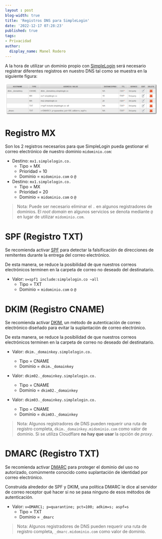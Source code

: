 ```yaml
---
layout : post
blog-width: true
title: 'Registros DNS para SimpleLogin'
date: '2022-12-17 07:28:23'
published: true
tags:
- Privacidad
author:
  display_name: Manel Rodero
---
```


A la hora de utilizar un dominio propio con [SimpleLogin](https://simplelogin.io/) será necesario registrar diferentes registros en nuestro DNS tal como se muestra en la siguiente figura:

![Registros DNS][1]

# Registro MX

Son los 2 registros necesarios para que SimpleLogin pueda gestionar el correo electrónico de nuestro dominio `midominio.com`:

* Destino: `mx1.simplelogin.co.`
  * Tipo = MX
  * Prioridad = 10
  * Dominio = `midominio.com` o `@`
* Destino: `mx1.simplelogin.co.`
  * Tipo = MX
  * Prioridad = 20
  * Dominio = `midominio.com` o `@`

> Nota: Puede ser necesario eliminar el `.` en algunos registradores de dominios. El _root domain_ en algunos servicios se denota mediante `@` en lugar de utilizar `midominio.com`.

# SPF (Registro TXT)

Se recomienda activar [SPF](https://en.wikipedia.org/wiki/Sender_Policy_Framework) para detectar la falsificación de direcciones de remitentes durante la entrega del correo electrónico.

De esta manera, se reduce la posibilidad de que nuestros correos electrónicos terminen en la carpeta de correo no deseado del destinatario.

* Valor: `v=spf1 include:simplelogin.co ~all`
  * Tipo = TXT
  * Dominio = `midominio.com` o `@`

# DKIM (Registro CNAME)

Se recomienda activar [DKIM](https://en.wikipedia.org/wiki/DomainKeys_Identified_Mail), un método de autenticación de correo electrónico diseñado para evitar la suplantación de correo electrónico.

De esta manera, se reduce la posibilidad de que nuestros correos electrónicos terminen en la carpeta de correo no deseado del destinatario.

* Valor: `dkim._domainkey.simplelogin.co.`
  * Tipo = CNAME
  * Dominio = `dkim._domainkey`

* Valor: `dkim02._domainkey.simplelogin.co.`
  * Tipo = CNAME
  * Dominio = `dkim02._domainkey`

* Valor: `dkim03._domainkey.simplelogin.co.`
  * Tipo = CNAME
  * Dominio = `dkim03._domainkey`

> Nota: Algunos registradores de DNS pueden requerir una ruta de registro completa, `dkim._domainkey.midominio.com` como valor de dominio. Si se utiliza Cloudflare **no hay que usar** la opción de _proxy_.

# DMARC (Registro TXT)

Se recomienda activar [DMARC](https://en.wikipedia.org/wiki/DMARC) para proteger el dominio del uso no autorizado, comúnmente conocido como suplantación de identidad por correo electrónico.

Construida alrededor de SPF y DKIM, una política DMARC le dice al servidor de correo receptor qué hacer si no se pasa ninguno de esos métodos de autenticación.

* Valor: `v=DMARC1; p=quarantine; pct=100; adkim=s; aspf=s`
  * Tipo = TXT
  * Dominio = `_dmarc`

> Nota: Algunos registradores de DNS pueden requerir una ruta de registro completa, `_dmarc.midominio.com` como valor de dominio.

[1]: /assets/img/blog/2022-12-17_image_1.png "Registros DNS"
